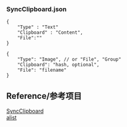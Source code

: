 ### SyncClipboard.json
```
{
    "Type" : "Text"
    "Clipboard" : "Content",
    "File":""
}

{
    "Type": "Image", // or "File", "Group"
    "Clipboard": "hash, optional",
    "File": "filename"
}
```

## Reference/参考项目
[SyncClipboard](https://github.com/Jeric-X/SyncClipboard)  
[alist](https://github.com/alist-org/alist)  
